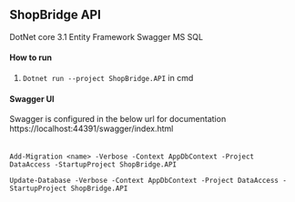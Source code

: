 ## ShopBridge API
DotNet core 3.1
Entity Framework
Swagger
MS SQL

#### How to run
1. ``Dotnet run --project ShopBridge.API`` in cmd

#### Swagger UI
Swagger is configured in the below url for documentation
https://localhost:44391/swagger/index.html
	
#### 

```

Add-Migration <name> -Verbose -Context AppDbContext -Project DataAccess -StartupProject ShopBridge.API

Update-Database -Verbose -Context AppDbContext -Project DataAccess -StartupProject ShopBridge.API

```